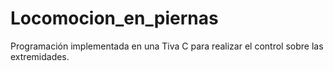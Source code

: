 # Locomocion_en_piernas
 Programación implementada en una Tiva C para realizar el control sobre las extremidades.

